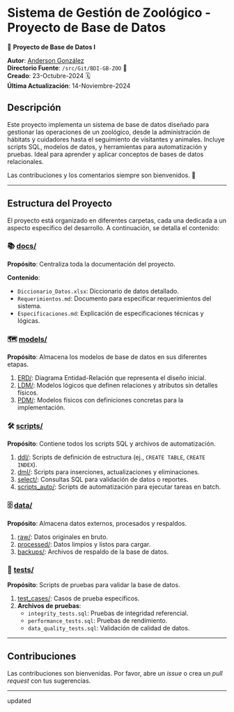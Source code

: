 # Sistema de Gestión de Zoológico - Proyecto de Base de Datos
🚀 **Proyecto de Base de Datos I**

**Autor**: [Anderson González](https://github.com/Albonire)  
**Directorio Fuente**: `/src/Git/BDI-GB-ZOO` 📂  
**Creado**: 23-Octubre-2024 🗓️  
**Última Actualización**: 14-Noviembre-2024  

## Descripción
Este proyecto implementa un sistema de base de datos diseñado para gestionar las operaciones de un zoológico, desde la administración de hábitats y cuidadores hasta el seguimiento de visitantes y animales. Incluye scripts SQL, modelos de datos, y herramientas para automatización y pruebas. Ideal para aprender y aplicar conceptos de bases de datos relacionales.

Las contribuciones y los comentarios siempre son bienvenidos. 🙌

---

## Estructura del Proyecto
El proyecto está organizado en diferentes carpetas, cada una dedicada a un aspecto específico del desarrollo. A continuación, se detalla el contenido:

### 📚 [docs/](./docs/)
**Propósito**: Centraliza toda la documentación del proyecto.

**Contenido**:
- `Diccionario_Datos.xlsx`: Diccionario de datos detallado.
- `Requerimientos.md`: Documento para especificar requerimientos del sistema.
- `Especificaciones.md`: Explicación de especificaciones técnicas y lógicas.

### 🗺️ [models/](./models/)
**Propósito**: Almacena los modelos de base de datos en sus diferentes etapas.

1. [ERD/](./models/ERD/): Diagrama Entidad-Relación que representa el diseño inicial.
2. [LDM/](./models/LDM/): Modelos lógicos que definen relaciones y atributos sin detalles físicos.
3. [PDM/](./models/PDM/): Modelos físicos con definiciones concretas para la implementación.

### 🛠️ [scripts/](./scripts/)
**Propósito**: Contiene todos los scripts SQL y archivos de automatización.

1. [ddl/](./scripts/ddl/): Scripts de definición de estructura (ej., `CREATE TABLE`, `CREATE INDEX`).
2. [dml/](./scripts/dml/): Scripts para inserciones, actualizaciones y eliminaciones.
3. [select/](./scripts/select/): Consultas SQL para validación de datos o reportes.
4. [scripts_auto/](./scripts/scripts_auto/): Scripts de automatización para ejecutar tareas en batch.

### 🗄️ [data/](./data/)
**Propósito**: Almacena datos externos, procesados y respaldos.

1. [raw/](./data/raw/): Datos originales en bruto.
2. [processed/](./data/processed/): Datos limpios y listos para cargar.
3. [backups/](./data/backups/): Archivos de respaldo de la base de datos.

### 🧪 [tests/](./tests/)
**Propósito**: Scripts de pruebas para validar la base de datos.

1. [test_cases/](./tests/test_cases/): Casos de prueba específicos.
2. **Archivos de pruebas**:
   - `integrity_tests.sql`: Pruebas de integridad referencial.
   - `performance_tests.sql`: Pruebas de rendimiento.
   - `data_quality_tests.sql`: Validación de calidad de datos.

---

## Contribuciones
Las contribuciones son bienvenidas. Por favor, abre un *issue* o crea un *pull request* con tus sugerencias.

---
updated
